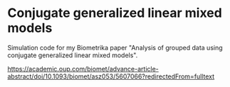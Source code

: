# Conjugate generalized linear mixed models

Simulation code for my Biometrika paper "Analysis of grouped data using conjugate generalized linear mixed models".

https://academic.oup.com/biomet/advance-article-abstract/doi/10.1093/biomet/asz053/5607066?redirectedFrom=fulltext
